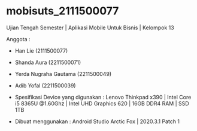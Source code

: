 # mobisuts_2111500077
Ujian Tengah Semester | Aplikasi Mobile Untuk Bisnis | Kelompok 13

Anggota :
* Han Lie (2111500077)
* Shanda Aura (2211500071)
* Yerda Nugraha Gautama (2211500049)
* Adib Yofal (2211500039)

* Spesifikasi Device yang digunakan : Lenovo Thinkpad x390 | Intel Core i5 8365U @1.60Ghz | Intel UHD Graphics 620 | 16GB DDR4 RAM | SSD 1TB

* Dibuat menggunakan : Android Studio Arctic Fox | 2020.3.1 Patch 1
